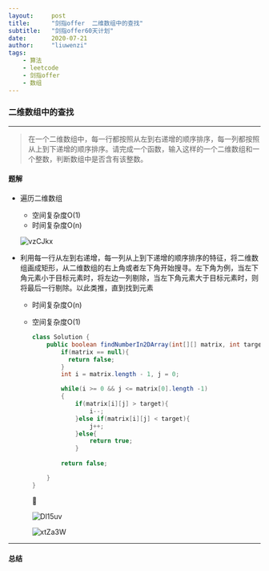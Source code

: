 ```yaml
---
layout:     post
title:      "剑指offer  二维数组中的查找"
subtitle:   "剑指offer60天计划"
date:       2020-07-21
author:     "liuwenzi"
tags:
    - 算法
    - leetcode
    - 剑指offer
    - 数组
---
```

### 二维数组中的查找

--------------------

>在一个二维数组中，每一行都按照从左到右递增的顺序排序，每一列都按照从上到下递增的顺序排序。请完成一个函数，输入这样的一个二维数组和一个整数，判断数组中是否含有该整数。　　

#### 题解

- 遍历二维数组

  - 空间复杂度O(1)
  - 时间复杂度O(n)

  ![vzCJkx](https://cdn.jsdelivr.net/gh/Lanternliu/pic@master/uPic/vzCJkx.png)

- 利用每一行从左到右递增，每一列从上到下递增的顺序排序的特征，将二维数组画成矩形，从二维数组的右上角或者左下角开始搜寻。左下角为例，当左下角元素小于目标元素时，将左边一列剔除，当左下角元素大于目标元素时，则将最后一行剔除。以此类推，直到找到元素

  - 时间复杂度O(n)

  - 空间复杂度O(1)

    ```java
    class Solution {
        public boolean findNumberIn2DArray(int[][] matrix, int target) {
          	if(matrix == null){
              return false;
            }
            int i = matrix.length - 1, j = 0;
    
            while(i >= 0 && j <= matrix[0].length -1)
            {
                if(matrix[i][j] > target){
                    i--;
                }else if(matrix[i][j] < target){
                    j++;
                }else{
                    return true;
                }
            
            return false;
    
        }
    }
    ```

    

    ![Dl15uv](https://cdn.jsdelivr.net/gh/Lanternliu/pic@master/uPic/Dl15uv.png)
    
    ![xtZa3W](https://cdn.jsdelivr.net/gh/Lanternliu/pic@master/uPic/xtZa3W.png)

------------------

#### 总结

